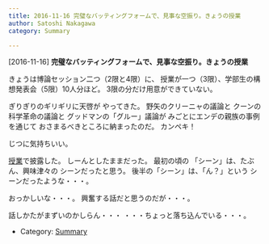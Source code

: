 ```yaml
---
title: 2016-11-16 完璧なバッティングフォームで、見事な空振り。きょうの授業
author: Satoshi Nakagawa
category: Summary

---
```


[2016-11-16] **完璧なバッティングフォームで、見事な空振り。きょうの授業** 

 きょうは博論セッション二つ（2限と4限）に、
授業が一つ（3限）、学部生の構想発表会（5限）10人分ほど。
3限の分だけ用意ができていない。

 ぎりぎりのギリギリに天啓が
やってきた。
野矢のクリーニャの議論と
クーンの科学革命の議論と
グッドマンの「グルー」議論が
みごとにエンデの親族の事例を通じて
おさまるべきところに納まったのだ。
カンペキ！

 じつに気持ちいい。

[授業](/~satoshi/anthrop/class/aesthetics/playability.html#クリーニャ)で披露した。
しーんとしたままだった。
最初の頃の
「シーン」は、たぶん、興味津々の
シーンだったと思う。
後半の「シーン」は、「ん？」という
シーンだったような・・・。

 おっかしいな・・・。
興奮する話だと思うのだが・・・。

 話しかたがまずいのかしらん・・・
・・・ちょっと落ち込んでいる・・・。

- Category: [Summary](https://merapano.github.io/categories.html#Summary)

